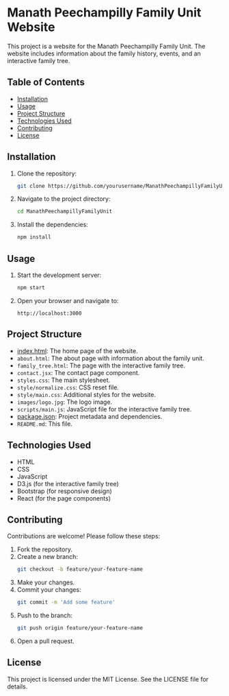# Manath Peechampilly Family Unit Website

This project is a website for the Manath Peechampilly Family Unit. The website includes information about the family history, events, and an interactive family tree.

## Table of Contents

- [Installation](#installation)
- [Usage](#usage)
- [Project Structure](#project-structure)
- [Technologies Used](#technologies-used)
- [Contributing](#contributing)
- [License](#license)

## Installation

1. Clone the repository:
    ```sh
    git clone https://github.com/yourusername/ManathPeechampillyFamilyUnit.git
    ```

2. Navigate to the project directory:
    ```sh
    cd ManathPeechampillyFamilyUnit
    ```

3. Install the dependencies:
    ```sh
    npm install
    ```

## Usage

1. Start the development server:
    ```sh
    npm start
    ```

2. Open your browser and navigate to:
    ```
    http://localhost:3000
    ```

## Project Structure
- [index.html](http://_vscodecontentref_/0): The home page of the website.
- `about.html`: The about page with information about the family unit.
- `family_tree.html`: The page with the interactive family tree.
- `contact.jsx`: The contact page component.
- `styles.css`: The main stylesheet.
- `style/normalize.css`: CSS reset file.
- `style/main.css`: Additional styles for the website.
- `images/logo.jpg`: The logo image.
- `scripts/main.js`: JavaScript file for the interactive family tree.
- [package.json](http://_vscodecontentref_/1): Project metadata and dependencies.
- `README.md`: This file.

## Technologies Used

- HTML
- CSS
- JavaScript
- D3.js (for the interactive family tree)
- Bootstrap (for responsive design)
- React (for the page components)

## Contributing

Contributions are welcome! Please follow these steps:

1. Fork the repository.
2. Create a new branch:
    ```sh
    git checkout -b feature/your-feature-name
    ```
3. Make your changes.
4. Commit your changes:
    ```sh
    git commit -m 'Add some feature'
    ```
5. Push to the branch:
    ```sh
    git push origin feature/your-feature-name
    ```
6. Open a pull request.

## License

This project is licensed under the MIT License. See the LICENSE file for details.

